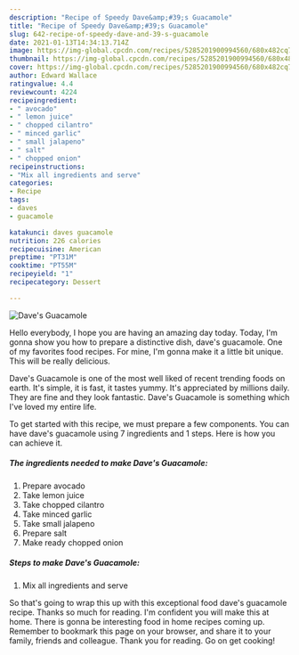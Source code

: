 ```yaml
---
description: "Recipe of Speedy Dave&amp;#39;s Guacamole"
title: "Recipe of Speedy Dave&amp;#39;s Guacamole"
slug: 642-recipe-of-speedy-dave-and-39-s-guacamole
date: 2021-01-13T14:34:13.714Z
image: https://img-global.cpcdn.com/recipes/5285201900994560/680x482cq70/daves-guacamole-recipe-main-photo.jpg
thumbnail: https://img-global.cpcdn.com/recipes/5285201900994560/680x482cq70/daves-guacamole-recipe-main-photo.jpg
cover: https://img-global.cpcdn.com/recipes/5285201900994560/680x482cq70/daves-guacamole-recipe-main-photo.jpg
author: Edward Wallace
ratingvalue: 4.4
reviewcount: 4224
recipeingredient:
- " avocado"
- " lemon juice"
- " chopped cilantro"
- " minced garlic"
- " small jalapeno"
- " salt"
- " chopped onion"
recipeinstructions:
- "Mix all ingredients and serve"
categories:
- Recipe
tags:
- daves
- guacamole

katakunci: daves guacamole 
nutrition: 226 calories
recipecuisine: American
preptime: "PT31M"
cooktime: "PT55M"
recipeyield: "1"
recipecategory: Dessert

---
```



![Dave&#39;s Guacamole](https://img-global.cpcdn.com/recipes/5285201900994560/680x482cq70/daves-guacamole-recipe-main-photo.jpg)

Hello everybody, I hope you are having an amazing day today. Today, I'm gonna show you how to prepare a distinctive dish, dave&#39;s guacamole. One of my favorites food recipes. For mine, I'm gonna make it a little bit unique. This will be really delicious.

Dave&#39;s Guacamole is one of the most well liked of recent trending foods on earth. It's simple, it is fast, it tastes yummy. It's appreciated by millions daily. They are fine and they look fantastic. Dave&#39;s Guacamole is something which I've loved my entire life.




To get started with this recipe, we must prepare a few components. You can have dave&#39;s guacamole using 7 ingredients and 1 steps. Here is how you can achieve it.

<!--inarticleads1-->

##### The ingredients needed to make Dave&#39;s Guacamole:

1. Prepare  avocado
1. Take  lemon juice
1. Take  chopped cilantro
1. Take  minced garlic
1. Take  small jalapeno
1. Prepare  salt
1. Make ready  chopped onion




<!--inarticleads2-->

##### Steps to make Dave&#39;s Guacamole:

1. Mix all ingredients and serve




So that's going to wrap this up with this exceptional food dave&#39;s guacamole recipe. Thanks so much for reading. I'm confident you will make this at home. There is gonna be interesting food in home recipes coming up. Remember to bookmark this page on your browser, and share it to your family, friends and colleague. Thank you for reading. Go on get cooking!
